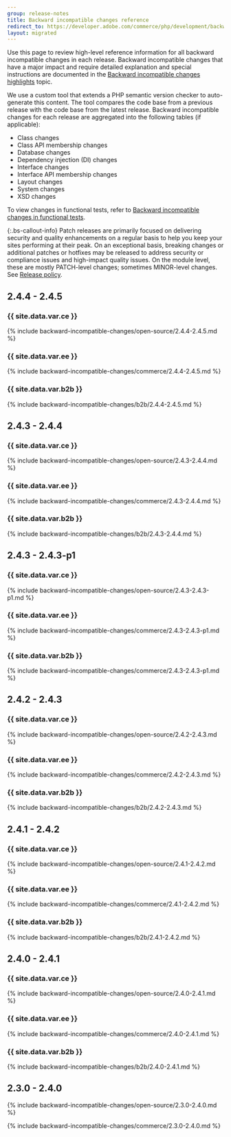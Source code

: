 ```yaml
---
group: release-notes
title: Backward incompatible changes reference
redirect_to: https://developer.adobe.com/commerce/php/development/backward-incompatible-changes/reference/
layout: migrated
---
```


Use this page to review high-level reference information for all backward incompatible changes in each release. Backward incompatible changes that have a major impact and require detailed explanation and special instructions are documented in the [Backward incompatible changes highlights]({{page.baseurl}}/release-notes/backward-incompatible-changes/index.html) topic.

We use a custom tool that extends a PHP semantic version checker to auto-generate this content. The tool compares the code base from a previous release with the code base from the latest release. Backward incompatible changes for each release are aggregated into the following tables (if applicable):

-  Class changes
-  Class API membership changes
-  Database changes
-  Dependency injection (DI) changes
-  Interface changes
-  Interface API membership changes
-  Layout changes
-  System changes
-  XSD changes

To view changes in functional tests, refer to [Backward incompatible changes in functional tests]({{page.baseurl}}/reference/mftf/backward-incompatible-changes.html).

{:.bs-callout-info}
Patch releases are primarily focused on delivering security and quality enhancements on a regular basis to help you keep your sites performing at their peak. On an exceptional basis, breaking changes or additional patches or hotfixes may be released to address security or compliance issues and high-impact quality issues. On the module level, these are mostly PATCH-level changes; sometimes MINOR-level changes. See [Release policy]({{site.baseurl}}/release/policy/).

## 2.4.4 - 2.4.5

### {{ site.data.var.ce }}

{% include backward-incompatible-changes/open-source/2.4.4-2.4.5.md %}

### {{ site.data.var.ee }}

{% include backward-incompatible-changes/commerce/2.4.4-2.4.5.md %}

### {{ site.data.var.b2b }}

{% include backward-incompatible-changes/b2b/2.4.4-2.4.5.md %}

## 2.4.3 - 2.4.4

### {{ site.data.var.ce }}

{% include backward-incompatible-changes/open-source/2.4.3-2.4.4.md %}

### {{ site.data.var.ee }}

{% include backward-incompatible-changes/commerce/2.4.3-2.4.4.md %}

### {{ site.data.var.b2b }}

{% include backward-incompatible-changes/b2b/2.4.3-2.4.4.md %}

## 2.4.3 - 2.4.3-p1

### {{ site.data.var.ce }}

{% include backward-incompatible-changes/open-source/2.4.3-2.4.3-p1.md %}

### {{ site.data.var.ee }}

{% include backward-incompatible-changes/commerce/2.4.3-2.4.3-p1.md %}

### {{ site.data.var.b2b }}

{% include backward-incompatible-changes/commerce/2.4.3-2.4.3-p1.md %}

## 2.4.2 - 2.4.3

### {{ site.data.var.ce }}

{% include backward-incompatible-changes/open-source/2.4.2-2.4.3.md %}

### {{ site.data.var.ee }}

{% include backward-incompatible-changes/commerce/2.4.2-2.4.3.md %}

### {{ site.data.var.b2b }}

{% include backward-incompatible-changes/b2b/2.4.2-2.4.3.md %}

## 2.4.1 - 2.4.2

### {{ site.data.var.ce }}

{% include backward-incompatible-changes/open-source/2.4.1-2.4.2.md %}

### {{ site.data.var.ee }}

{% include backward-incompatible-changes/commerce/2.4.1-2.4.2.md %}

### {{ site.data.var.b2b }}

{% include backward-incompatible-changes/b2b/2.4.1-2.4.2.md %}

## 2.4.0 - 2.4.1

### {{ site.data.var.ce }}

{% include backward-incompatible-changes/open-source/2.4.0-2.4.1.md %}

### {{ site.data.var.ee }}

{% include backward-incompatible-changes/commerce/2.4.0-2.4.1.md %}

### {{ site.data.var.b2b }}

{% include backward-incompatible-changes/b2b/2.4.0-2.4.1.md %}

## 2.3.0 - 2.4.0

{% include backward-incompatible-changes/open-source/2.3.0-2.4.0.md %}

{% include backward-incompatible-changes/commerce/2.3.0-2.4.0.md %}
